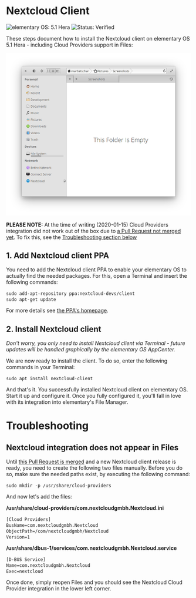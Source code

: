 # Nextcloud Client

![elementary OS: 5.1 Hera](https://img.shields.io/badge/elementary%C2%A0OS-5.1%20Hera-007aff)
![Status: Verified](https://img.shields.io/badge/status-verified-58c633)

These steps document how to install the Nextcloud client on elementary OS 5.1 Hera - including Cloud Providers support in Files:

![Nextcloud Cloud Provider integration in Files](_docs/Files-Cloud-Provider-Nextcloud.png)

**PLEASE NOTE:** At the time of writing (2020-01-15) Cloud Providers integration did not work out of the box due to [a Pull Request not merged yet](https://github.com/nextcloud/desktop/pull/1729). To fix this, see the [Troubleshooting section below](#troubleshooting)

## 1. Add Nextcloud client PPA

You need to add the Nextcloud client PPA to enable your elementary OS to actually find the needed packages.
For this, open a Terminal and insert the following commands:

```
sudo add-apt-repository ppa:nextcloud-devs/client
sudo apt-get update
```

For more details see [the PPA's homepage](https://launchpad.net/~nextcloud-devs/+archive/ubuntu/client).

## 2. Install Nextcloud client

*Don't worry, you only need to install Nextcloud client via Terminal - future updates will be handled graphically by the elementary OS AppCenter.*

We are now ready to install the client. To do so, enter the following commands in your Terminal:

```
sudo apt install nextcloud-client
```

And that's it. You successfully installed Nextcloud client on elementary OS. Start it up and configure it. Once you fully configured it, you'll fall in love with its integration into elementary's File Manager.

# Troubleshooting

## Nextcloud integration does not appear in Files

Until [this Pull Request is merged](https://github.com/nextcloud/desktop/pull/1729) and a new Nextcloud client release is ready, you need to create the following two files manually. Before you do so, make sure the needed paths exist, by executing the following command:

```
sudo mkdir -p /usr/share/cloud-providers
```

And now let's add the files:

**/usr/share/cloud-providers/com.nextcloudgmbh.Nextcloud.ini**

```
[Cloud Providers]
BusName=com.nextcloudgmbh.Nextcloud
ObjectPath=/com/nextcloudgmbh/Nextcloud
Version=1
```

**/usr/share/dbus-1/services/com.nextcloudgmbh.Nextcloud.service**

```
[D-BUS Service]
Name=com.nextcloudgmbh.Nextcloud
Exec=nextcloud
```

Once done, simply reopen Files and you should see the Nextcloud Cloud Provider integration in the lower left corner.